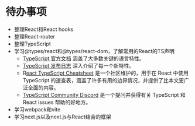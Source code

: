 # 待办事项

- 整理React和React hooks
- 整理React-router
- 整理TypeScript
- 学习@types/react和@types/react-dom，了解常用的React的TS声明
  - [TypeScript 官方文档](https://www.typescriptlang.org/docs/handbook/) 涵盖了大多数关键的语言特性。
  - [TypeScript 发布日志](https://devblogs.microsoft.com/typescript/) 深入介绍了每一个新特性。
  - R[eact TypeScript Cheatsheet](https://react-typescript-cheatsheet.netlify.app/) 是一个社区维护的，用于在 React 中使用 TypeScript 的速查表，涵盖了许多有用的边界情况，并提供了比本文更广泛全面的内容。
  - [TypeScript Community Discord](https://discord.com/invite/typescript) 是一个提问并获得有关 TypeScript 和 React issues 帮助的好地方。
- 学习webpack和vite
- 学习next.js以及next.js与React结合的框架